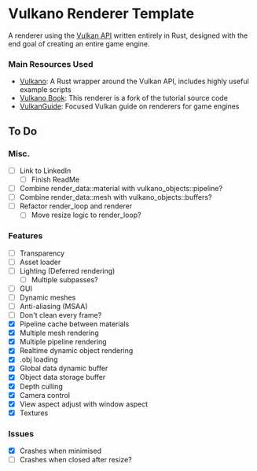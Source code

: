 # Vulkano Renderer Template
A renderer using the [Vulkan API](https://www.khronos.org/vulkan/) written entirely in Rust, designed with the end goal of creating an entire game engine. 
### Main Resources Used
- [Vulkano](https://github.com/vulkano-rs/vulkano): A Rust wrapper around the Vulkan API, includes highly useful example scripts
- [Vulkano Book](https://github.com/vulkano-rs/vulkano-book/): This renderer is a fork of the tutorial source code
- [VulkanGuide](https://vkguide.dev/): Focused Vulkan guide on renderers for game engines

## To Do
### Misc.
- [ ] Link to LinkedIn
	- [ ] Finish ReadMe
- [ ] Combine render_data::material with vulkano_objects::pipeline?
- [ ] Combine render_data::mesh with vulkano_objects::buffers?
- [ ] Refactor render_loop and renderer
	- [ ] Move resize logic to render_loop?

### Features
- [ ] Transparency
- [ ] Asset loader
- [ ] Lighting (Deferred rendering)
	- [ ] Multiple subpasses?
- [ ] GUI
- [ ] Dynamic meshes
- [ ] Anti-aliasing (MSAA)
- [ ] Don't clean every frame?
- [x] Pipeline cache between materials
- [x] Multiple mesh rendering
- [x] Multiple pipeline rendering
- [x] Realtime dynamic object rendering
- [x] .obj loading
- [x] Global data dynamic buffer
- [x] Object data storage buffer
- [x] Depth culling
- [x] Camera control
- [x] View aspect adjust with window aspect
- [x] Textures

### Issues
- [x] Crashes when minimised
- [ ] Crashes when closed after resize?
